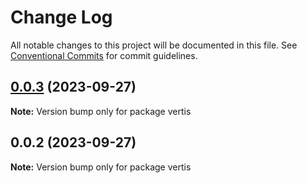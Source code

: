 # Change Log

All notable changes to this project will be documented in this file.
See [Conventional Commits](https://conventionalcommits.org) for commit guidelines.

## [0.0.3](https://github.com/cadgerfeast/vertis/blob/master/packages/vertis/compare/vertis@0.0.2...vertis@0.0.3) (2023-09-27)

**Note:** Version bump only for package vertis





## 0.0.2 (2023-09-27)

**Note:** Version bump only for package vertis
